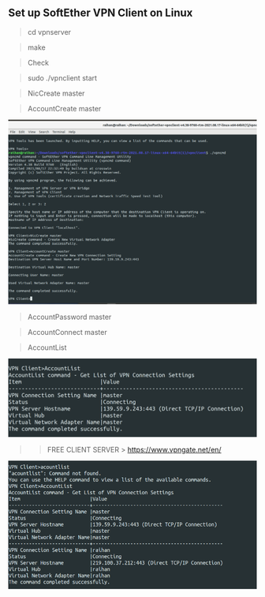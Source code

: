 ## Set up SoftEther VPN Client on Linux

> cd vpnserver

> make

> Check

> sudo ./vpnclient start

> NicCreate master

> AccountCreate master

![](images/1.png)

> AccountPassword master

> AccountConnect master

> AccountList

![](images/2.png)

>> FREE CLIENT SERVER > https://www.vpngate.net/en/

![](images/3.png)


